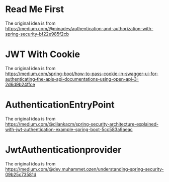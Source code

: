 # Read Me First

The original idea is from  
https://medium.com/@minadev/authentication-and-authorization-with-spring-security-bf22e985f2cb

# JWT With Cookie

The original idea is from  
https://medium.com/spring-boot/how-to-pass-cookie-in-swagger-ui-for-authenticating-the-apis-api-documentations-using-open-api-3-2d6d9b24ffce

# AuthenticationEntryPoint

The original idea is from  
https://medium.com/@dilankacm/spring-security-architecture-explained-with-jwt-authentication-example-spring-boot-5cc583a9aeac

# JwtAuthenticationprovider

The original idea is from  
https://medium.com/@dev.muhammet.ozen/understanding-spring-security-09b25c73581d
